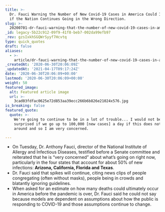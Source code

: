 ```yaml
---
title: >-
  Dr. Fauci Warning the Number of New Covid-19 Cases in America Could Increase
  if the Nation Continues Going in the Wrong Direction.
slug: >-
  20200701-dr-fauci-warning-that-the-number-of-new-covid-19-cases-in-america-could-increase-by-more-than-130-if-we-continue-going-in-the-wrong-direction
_id: legacy-5b22c912-09f9-41f8-beb7-002da99efb97
_rev: gzsIxkhSGQWrSyyf7Hcvtq
type: quick_quotes
draft: false
aliases:
  - >-
    article/dr-fauci-warning-that-the-number-of-new-covid-19-cases-in-america-could-increase-by-more-than-130-if-we-continue-going-in-the-wrong-direction/
_createdAt: '2020-06-30T20:06:09Z'
_updatedAt: '2021-04-17T09:17:24Z'
date: '2020-06-30T20:06:09+00:00'
lastmod: '2020-06-30T20:06:09+00:00'
weight: 50
featured_image:
  alt: Featured article image
  url: >-
    3cad03fdfac0625e72d853aa39ecc266b6b826e21024x576.jpg
is_breaking: false
featured_quote:
  quote: >-
    We're going to continue to be in a lot of trouble... I would not be
    surprised if we go up to 100,000 [new cases] a day if this does not turn
    around and so I am very concerned.

---
```

* On Tuesday, Dr. Anthony Fauci, director of the National Institute of Allergy and Infectious Diseases, testified before a Senate committee and reiterated that he is “very concerned” about what’s going on right now, particularly in the four states that account for about 50% of new infections: **Arizona, California, Florida and Texas**.
* Dr. Fauci said that spikes will continue, citing news clips of people congregating (often without masks), people being in crowds and blatantly ignoring guidelines.
* When asked for an estimate on how many deaths could ultimately occur in America before the pandemic is over, Dr. Fauci said he could not say because models are dependent on assumptions about how the public is responding to COVID-19 and those assumptions continue to change.